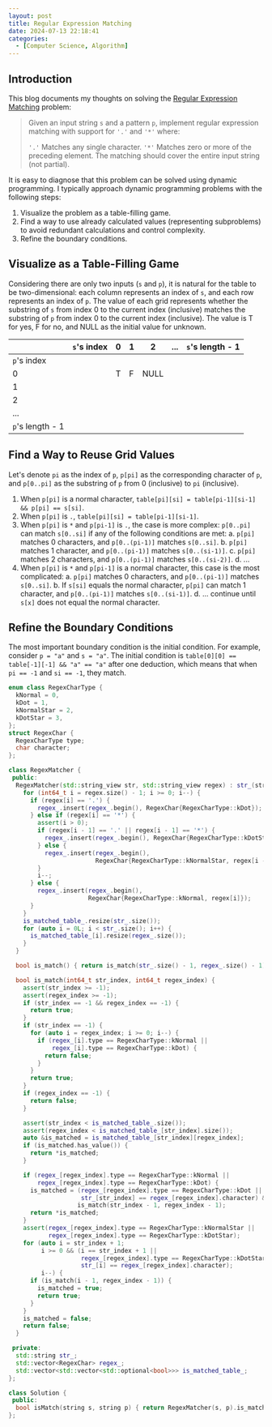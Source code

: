 ```yaml
---
layout: post
title: Regular Expression Matching
date: 2024-07-13 22:18:41
categories:
  - [Computer Science, Algorithm]
---
```


## Introduction

This blog documents my thoughts on solving the [Regular Expression Matching](https://leetcode.com/problems/regular-expression-matching/description/) problem:

> Given an input string `s` and a pattern `p`, implement regular expression matching with support for `'.'` and `'*'` where:
>
> `'.'` Matches any single character.
> `'*'` Matches zero or more of the preceding element.
> The matching should cover the entire input string (not partial).

It is easy to diagnose that this problem can be solved using dynamic programming. I typically approach dynamic programming problems with the following steps:

1. Visualize the problem as a table-filling game.
2. Find a way to use already calculated values (representing subproblems) to avoid redundant calculations and control complexity.
3. Refine the boundary conditions.

## Visualize as a Table-Filling Game

Considering there are only two inputs (`s` and `p`), it is natural for the table to be two-dimensional: each column represents an index of `s`, and each row represents an index of `p`. The value of each grid represents whether the substring of `s` from index 0 to the current index (inclusive) matches the substring of `p` from index 0 to the current index (inclusive). The value is T for yes, F for no, and NULL as the initial value for unknown.

|                  | `s`'s index | 0 | 1 |  2   | ... | `s`'s length - 1 |
|        -         |      -      | - | - |  -   |  -  |        -         |
|   `p`'s index    |             |   |   |      |     |                  |
|        0         |             | T | F | NULL |     |                  |
|        1         |             |   |   |      |     |                  |
|        2         |             |   |   |      |     |                  |
|       ...        |             |   |   |      |     |                  |
| `p`'s length - 1 |             |   |   |      |     |                  |

## Find a Way to Reuse Grid Values

Let's denote `pi` as the index of `p`, `p[pi]` as the corresponding character of `p`, and `p[0..pi]` as the substring of `p` from 0 (inclusive) to `pi` (inclusive).

1. When `p[pi]` is a normal character, `table[pi][si] = table[pi-1][si-1] && p[pi] == s[si]`.
2. When `p[pi]` is `.`, `table[pi][si] = table[pi-1][si-1]`.
3. When `p[pi]` is `*` and `p[pi-1]` is `.`, the case is more complex: `p[0..pi]` can match `s[0..si]` if any of the following conditions are met:
    a. `p[pi]` matches 0 characters, and `p[0..(pi-1)]` matches `s[0..si]`.
    b. `p[pi]` matches 1 character, and `p[0..(pi-1)]` matches `s[0..(si-1)]`.
    c. `p[pi]` matches 2 characters, and `p[0..(pi-1)]` matches `s[0..(si-2)]`.
    d. ...
4. When `p[pi]` is `*` and `p[pi-1]` is a normal character, this case is the most complicated:
    a. `p[pi]` matches 0 characters, and `p[0..(pi-1)]` matches `s[0..si]`.
    b. If `s[si]` equals the normal character, `p[pi]` can match 1 character, and `p[0..(pi-1)]` matches `s[0..(si-1)]`.
    d. ... continue until `s[x]` does not equal the normal character.

## Refine the Boundary Conditions

The most important boundary condition is the initial condition. For example, consider `p = "a"` and `s = "a"`. The initial condition is `table[0][0] == table[-1][-1] && "a" == "a"` after one deduction, which means that when `pi == -1` and `si == -1`, they match.

```cpp
enum class RegexCharType {
  kNormal = 0,
  kDot = 1,
  kNormalStar = 2,
  kDotStar = 3,
};
struct RegexChar {
  RegexCharType type;
  char character;
};

class RegexMatcher {
 public:
  RegexMatcher(std::string_view str, std::string_view regex) : str_(str) {
    for (int64_t i = regex.size() - 1; i >= 0; i--) {
      if (regex[i] == '.') {
        regex_.insert(regex_.begin(), RegexChar{RegexCharType::kDot});
      } else if (regex[i] == '*') {
        assert(i > 0);
        if (regex[i - 1] == '.' || regex[i - 1] == '*') {
          regex_.insert(regex_.begin(), RegexChar{RegexCharType::kDotStar});
        } else {
          regex_.insert(regex_.begin(),
                        RegexChar{RegexCharType::kNormalStar, regex[i - 1]});
        }
        i--;
      } else {
        regex_.insert(regex_.begin(),
                      RegexChar{RegexCharType::kNormal, regex[i]});
      }
    }
    is_matched_table_.resize(str_.size());
    for (auto i = 0L; i < str_.size(); i++) {
      is_matched_table_[i].resize(regex_.size());
    }
  }

  bool is_match() { return is_match(str_.size() - 1, regex_.size() - 1); }

  bool is_match(int64_t str_index, int64_t regex_index) {
    assert(str_index >= -1);
    assert(regex_index >= -1);
    if (str_index == -1 && regex_index == -1) {
      return true;
    }
    if (str_index == -1) {
      for (auto i = regex_index; i >= 0; i--) {
        if (regex_[i].type == RegexCharType::kNormal ||
            regex_[i].type == RegexCharType::kDot) {
          return false;
        }
      }
      return true;
    }
    if (regex_index == -1) {
      return false;
    }

    assert(str_index < is_matched_table_.size());
    assert(regex_index < is_matched_table_[str_index].size());
    auto &is_matched = is_matched_table_[str_index][regex_index];
    if (is_matched.has_value()) {
      return *is_matched;
    }

    if (regex_[regex_index].type == RegexCharType::kNormal ||
        regex_[regex_index].type == RegexCharType::kDot) {
      is_matched = (regex_[regex_index].type == RegexCharType::kDot ||
                    str_[str_index] == regex_[regex_index].character) &&
                   is_match(str_index - 1, regex_index - 1);
      return *is_matched;
    }
    assert(regex_[regex_index].type == RegexCharType::kNormalStar ||
           regex_[regex_index].type == RegexCharType::kDotStar);
    for (auto i = str_index + 1;
         i >= 0 && (i == str_index + 1 ||
                    regex_[regex_index].type == RegexCharType::kDotStar ||
                    str_[i] == regex_[regex_index].character);
         i--) {
      if (is_match(i - 1, regex_index - 1)) {
        is_matched = true;
        return true;
      }
    }
    is_matched = false;
    return false;
  }

 private:
  std::string str_;
  std::vector<RegexChar> regex_;
  std::vector<std::vector<std::optional<bool>>> is_matched_table_;
};

class Solution {
 public:
  bool isMatch(string s, string p) { return RegexMatcher(s, p).is_match(); }
};
```
